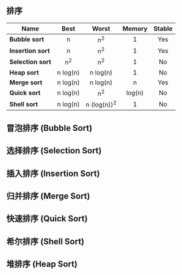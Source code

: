 ## 排序


| Name               |     Best      |            Worst            | Memory | Stable |
| ------------------ | :-----------: | :-------------------------: | :----: | :----: |
| **Bubble sort**    |       n       |        n<sup>2</sup>        |   1    |  Yes   |
| **Insertion sort** |       n       |        n<sup>2</sup>        |   1    |  Yes   |
| **Selection sort** | n<sup>2</sup> |        n<sup>2</sup>        |   1    |   No   |
| **Heap sort**      | n&nbsp;log(n) |        n&nbsp;log(n)        |   1    |   No   |
| **Merge sort**     | n&nbsp;log(n) |        n&nbsp;log(n)        |   n    |  Yes   |
| **Quick sort**     | n&nbsp;log(n) |        n<sup>2</sup>        | log(n) |   No   |
| **Shell sort**     | n&nbsp;log(n) | n&nbsp;(log(n))<sup>2</sup> |   1    |   No   |


## 冒泡排序 (Bubble Sort)

## 选择排序 (Selection Sort)

## 插入排序 (Insertion Sort)

## 归并排序 (Merge Sort)

## 快速排序 (Quick Sort)

## 希尔排序 (Shell Sort)

## 堆排序 (Heap Sort)